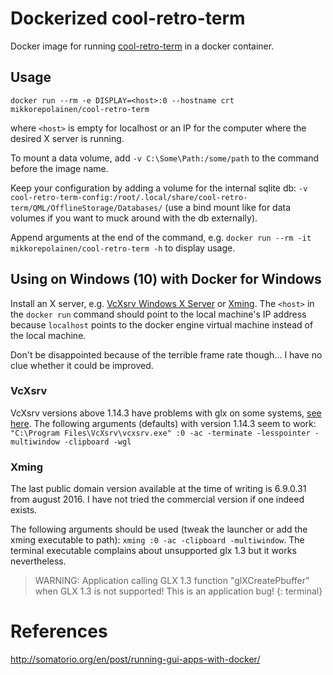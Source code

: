 # Dockerized cool-retro-term

Docker image for running [cool-retro-term](https://github.com/Swordfish90/cool-retro-term) in a docker container.

<!--
## Build

`docker build -t mikkorepolainen/cool-retro-term docker`
-->

## Usage

`docker run --rm -e DISPLAY=<host>:0 --hostname crt mikkorepolainen/cool-retro-term`

where `<host>` is empty for localhost or an IP for the computer where the desired X server is running.

To mount a data volume, add `-v C:\Some\Path:/some/path` to the command before the image name.

Keep your configuration by adding a volume for the internal sqlite db: `-v cool-retro-term-config:/root/.local/share/cool-retro-term/QML/OfflineStorage/Databases/` (use a bind mount like for data volumes if you want to muck around with the db externally).

Append arguments at the end of the command, e.g. `docker run --rm -it mikkorepolainen/cool-retro-term -h` to display usage.

## Using on Windows (10) with Docker for Windows

Install an X server, e.g. [VcXsrv Windows X Server](https://sourceforge.net/projects/vcxsrv/) or [Xming](https://sourceforge.net/projects/xming/).
The `<host>` in the `docker run` command should point to the local machine's IP address because `localhost` points to the docker engine virtual machine instead of the local machine.

Don't be disappointed because of the terrible frame rate though... I have no clue whether it could be improved.

### VcXsrv

VcXsrv versions above 1.14.3 have problems with glx on some systems, [see here](https://sourceforge.net/p/vcxsrv/bugs/19/).
The following arguments (defaults) with version 1.14.3 seem to work: `"C:\Program Files\VcXsrv\vcxsrv.exe" :0 -ac -terminate -lesspointer -multiwindow -clipboard -wgl`

### Xming

The last public domain version available at the time of writing is 6.9.0.31 from august 2016. I have not tried the commercial version if one indeed exists.

The following arguments should be used (tweak the launcher or add the xming executable to path): `xming :0 -ac -clipboard -multiwindow`.
The terminal executable complains about unsupported glx 1.3 but it works nevertheless.

> WARNING: Application calling GLX 1.3 function "glXCreatePbuffer" when GLX 1.3 is not supported!  This is an application bug!
{: terminal}

# References

<http://somatorio.org/en/post/running-gui-apps-with-docker/>
